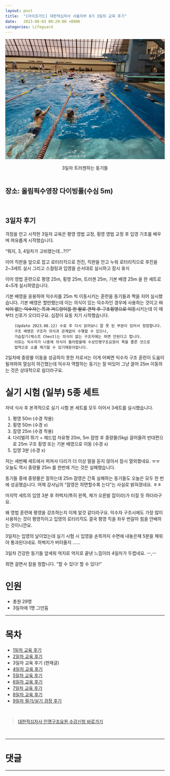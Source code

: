 ```yaml
---
layout: post
title:  "[라이프가드] 대한적십자사 서울지부 8기 3일차 교육 후기"
date:   2023-08-03 00:29:00 +0900
categories: Lifeguard
---
```


![3일차 트러젠하는 동기들](https://github.com/neoroman/neoroman.github.io/raw/main/_images/lifeguard/Lifeguard-day3.jpg)
<center>3일차 트러젠하는 동기들</center>

<BR />

## 장소: 올림픽수영장 다이빙풀(수심 5m)

<BR />

## 3일차 후기

걱정을 안고 시작한 3일차 교육은 평영 영법 교정, 횡영 영법 교정 후 입영 기초를 배우며 여유롭게 시작했습니다. 

“뭐지,  3, 4일차가 고비랬는데…?!?”

이어 킥판을 앞으로 잡고 로터리킥으로 전진,
킥판을 안고 누워 로터리킥으로 후진을 2~3세트 실시
그리고 스컬링과 입영을 순서대로 실시하고 잠시 휴식

이어 영법 훈련으로 평영 25m, 횡영 25m, 트러젠 25m, 기본 배영 25m 을 한 세트로 4~5개 실시하였습니다. 

기본 배영을 응용하여 익수자를 25m 씩 이동시키는 훈련을 동기들과 짝을 지어 실시했습니다. 기본 배영은 할만했는데 이는 의식이 있는 익수자인 경우에 사용하는 것이고 ~~의식이 없는 익수자는 목과 겨드랑이를 한 팔로 견착 후 구조횡영으로 이동~~시키는데 이 때 부터 신호가 오더리구요.  심장이 요동 치기 시작했습니다. 

        (Update 2023.08.12) 수료 후 다시 읽어보니 잘 못 된 부분이 있어서 정정합니다. 
        구조 배영은 구조자 의식과 관계없이 수행할 수 있으나, 
        가습잡기(체스트 Chest)는 의식이 없는 구조자에는 하면 안된다고 합니다. 
        이유는 익수자가 나중에 의식이 돌아왔을때 수상인명구조요원이 목을 졸른 것으로 
        법적으로 소를 제기할 수 있기때문이랍니다. 

2일차에 중량물 이동을 성공하지 못한 저로서는 이게 어쩌면 익수자 구조 훈련이 도움이 될까하여 열심히 하긴했는데 익수자 역할하는 동기는 잘 떠있어 그냥 끌어 25m 이동하는 것은 상대적으로 쉽더라구요. 


# 실기 시험 (일부) 5종 세트
저녁 식사 후 본격적으로 실기 시험 본 세트를 모두 이어서 3세트를 실시했습니다. 
1. 평영 50m (수경 착용)
2. 횡영 50m (수경 x)
3. 잠영 25m (수경 착용)
4. 다리벌려 뛰기 + 헤드업 자유형 20m, 5m 잠영 후 중량물(5kg) 끌어올려 반대편으로 25m 구조 횡영 또는 기본 배영으로 이동 (수경 x)
5. 입영 3분 (수경 x)

저는 세번째 세트에서 퍼져서 다리가 더 이상 말을 듣지 않아서 잠시 열외했네요. ㅠㅠ 
오늘도 역시 중량물 25m 를 한번에 가는 것은 실패했습니다. 

동기들 중에 중량물은 잘하는데 25m 잠영은 간혹 실패하는 동기들도 오늘은 모두 한 번에 성공했습니다. 어제 강사님의 “잠영은 하면할수록 는다”는 사실로 밝혀졌네요. ㅎㅎ

마지막 세트의 입영 3분 후 허벅지(특히 왼쪽, 제가 오른발 잡이라)가 터질 듯 하더라구요. 

왜 영법 훈련에 평영을 강조하는지 이제 알것 같더라구요. 익수자 구조시에도 가장 많이 사용하는 것이 평영킥이고 입영의 로터리킥도 결국 평영 킥을 좌우 번갈아 힘을 안배하는 것이니깐요. 

3일차는 입영의 날이었는데 실기 시험 시 입영을 손목까지 수면에 내놓은채 5분을 채워야 통과된다네요. 허벅지가 버텨줄지 ……

3일차 건강한 동기들 앞세워 억지로 억지로 끝낸 느낌이라 4일차가 두렵네요. ㅡ,ㅡ

최면 걸면서 잠을 청합니다. ”할 수 있다! 할 수 있다!“



# 인원
 - 총원 29명
 - 3일차에 1명 그만둠


---
# 목차
- [1일차 교육 후기][day-1]
- [2일차 교육 후기][day-2]
- 3일차 교육 후기 (현재글)
- [4일차 교육 후기][day-4]
- [5일차 교육 후기][day-5]
- [6일차 교육 후기][day-6]
- [7일차 교육 후기][day-7]
- [8일차 교육 후기][day-8]
- [9일차 필기/실기 검정 후기][day-9]

<BR />

> [대한적십자사 인명구조요원 수강신청 바로가기][redcross]
<BR />

---

# 댓글
<script src="https://utteranc.es/client.js"
        repo="neoroman/neoroman.github.io"
        issue-term="pathname"
        label="utterances"
        theme="github-light"
        crossorigin="anonymous"
        async>
</script>

---

[day-1]: /RedCross-Lifeguard-day1
[day-2]: /RedCross-Lifeguard-day2
[day-3]: /RedCross-Lifeguard-day3
[day-4]: /RedCross-Lifeguard-day4
[day-5]: /RedCross-Lifeguard-day5
[day-6]: /RedCross-Lifeguard-day6
[day-7]: /RedCross-Lifeguard-day7
[day-8]: /RedCross-Lifeguard-day8
[day-9]: /RedCross-Lifeguard-day9
[redcross]: https://www.redcross.or.kr/learn/edu/edu.do?educode1=02&educode2=02&edutypecode=01

